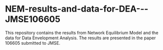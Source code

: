 # NEM-results-and-data-for-DEA---JMSE106605
This repository contains the results from Network Equilibrium Model and the data for Data Envelopment Analysis. The results are presented in the paper 106605 submitted to JMSE.
